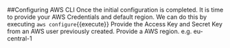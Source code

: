 

##Configuring AWS CLI
Once the initial configuration is completed. It is time to provide your AWS Credentials and default region.
We can do this by executing `aws configure`{{execute}}
Provide the Access Key and Secret Key from an AWS user previously created.
Provide a AWS region. e.g. eu-central-1
